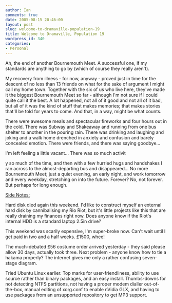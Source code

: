 ```yaml
---
author: Ian
comments: true
date: 2005-08-15 20:46:00
layout: post
slug: welcome-to-dramaville-population-19
title: Welcome to Dramaville, Population 19
wordpress_id: 340
categories:
- Personal
---
```


Ah, the end of another Bournemouth Meet.  A successful one, if my standards are anything to go by (which of course they really aren't).  

My recovery from illness - for now, anyway - proved just in time for the descent of no less than 13 friends on what for the sake of argument I might call my home town.  Together with the six of us who live here, they've made it the biggest Bournemouth Meet so far - although I'm not sure if I could quite call it the best.  A lot happened, not all of it good and not all of it bad, but all of it was the kind of stuff that makes memories; that makes stories that'll be told for years to come.  And that, in a way, might be what counts.  

There were awesome meals and spectacular fireworks and four hours out in the cold.  There was Subway and Shakeaway and running from one bus shelter to another in the pouring rain.  There was drinking and laughing and joking and a walk home drenched in anxiety and confusion and barely concealed emotion.  There were friends, and there was saying goodbye...  

I'm left feeling a little vacant...  There was so much activit  

y so much of the time, and then with a few hurried hugs and handshakes I ran across to the almost-departing bus and disappeared...  No more Bournemouth Meet; just a quiet evening, an early night, and work tomorrow and every weekday, stretching on into the future.  Forever?  No, not forever.  But perhaps for long enough.  

<u>Side Notes:</u>  

Hard disk died again this weekend.  I'd like to construct myself an external hard disk by cannibalising my Rio Riot, but it's little projects like this that are really draining my finances right now.  Does anyone know if the Riot's internal HDD is a standard laptop 2.5in drive?  

This weekend was scarily expensive, I'm super-broke now.  Can't wait until I get paid in two and a half weeks.  £1500, whee!  

The much-debated £56 costume order arrived yesterday - they said please allow 30 days, actually took three.  Next problem - anyone know how to tie a hakama properly?  The internet gives me only a rather confusing seven-stage diagram.  

Tried Ubuntu Linux earlier.  Top marks for user-friendliness, ability to use source rather than binary packages, and an easy install.  Thumbs-downs for not detecting NTFS partitions, not having a proper modem dialler out-of-the-box, manual editing of xorg.conf to enable nVidia GLX, and having to use packages from an unsupported repository to get MP3 support.
